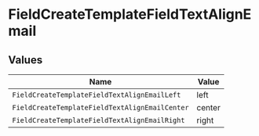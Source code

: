 # FieldCreateTemplateFieldTextAlignEmail


## Values

| Name                                           | Value                                          |
| ---------------------------------------------- | ---------------------------------------------- |
| `FieldCreateTemplateFieldTextAlignEmailLeft`   | left                                           |
| `FieldCreateTemplateFieldTextAlignEmailCenter` | center                                         |
| `FieldCreateTemplateFieldTextAlignEmailRight`  | right                                          |